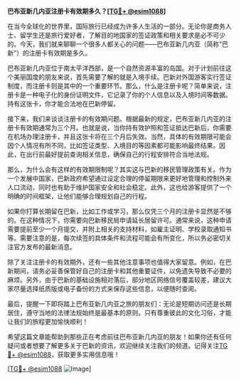 **巴布亚新几内亚注册卡有效期多久？[[TG💪+ @esim1088](https://t.me/s/esim1088)]**

在当今全球化的世界里，国际旅行已经成为许多人生活的一部分。无论你是商务人士、留学生还是旅行爱好者，了解目的地国家的签证政策和相关要求是必不可少的。今天，我们就来聊聊一个很多人都关心的问题——巴布亚新几内亚（简称“巴新”）的注册卡有效期是多久。

巴布亚新几内亚位于南太平洋西部，是一个自然资源丰富的岛国。对于计划前往这个美丽国度的朋友来说，首先需要了解的就是入境手续。巴新对外国游客实行签证制度，而注册卡则是其中的一个重要环节。那么，什么是注册卡呢？简单来说，注册卡是一种电子化的身份证明文件，它记录了你的个人信息以及入境时间等数据。持有这张卡，你才能合法地在巴新停留。

接下来，我们来谈谈注册卡的有效期问题。根据最新的规定，巴布亚新几内亚的注册卡有效期通常为三个月。也就是说，当你持有效护照和签证抵达巴新后，你需要在机场办理注册卡，并且这张卡将在三个月后失效。当然，具体的有效期限可能会因个人情况有所不同，比如签证类型、入境目的等因素都可能影响最终结果。因此，在出行前最好提前查询相关信息，确保自己的行程安排符合当地法规。

那么，为什么会有这样的有效期限制呢？其实这与巴新的移民管理政策有关。作为一个发展中国家，巴新政府希望通过设定合理的停留期限来更好地管理和控制外来人口流动，同时也有助于维护国家安全和社会稳定。此外，这也给游客提供了一个明确的时间框架，让他们能够合理规划自己的行程。

如果你打算长期留在巴新，比如工作或学习，那么仅凭三个月的注册卡显然是不够的。在这种情况下，你需要向巴新移民局申请延长居留许可。通常来说，这种申请需要提前至少一个月提交，并附上相关的支持材料，如雇主证明、学校录取通知书等。需要注意的是，每次续签的具体条件和流程可能会有所变化，所以务必密切关注官方发布的最新消息。

除了关注注册卡的有效期外，还有一些其他注意事项也值得大家留意。例如，在巴新期间，请务必妥善保管好自己的注册卡和其他重要证件，以免遗失导致不必要的麻烦。另外，由于巴新的基础设施相对落后，部分地区网络信号覆盖较差，建议大家尽量选择纸质版或电子备份的方式来保存这些信息，以便随时查阅。

最后，提醒一下即将踏上巴布亚新几内亚之旅的朋友们：无论是短期访问还是长期居住，遵守当地的法律法规始终是最基本的原则。只有尊重彼此的文化习俗，才能让我们的旅程更加愉快顺利！

希望这篇文章能帮助到那些正在考虑前往巴布亚新几内亚的朋友！如果你还有任何疑问或者想要了解更多关于巴新的资讯，欢迎继续关注我们的频道。记得关注[TG💪+ @esim1088](https://t.me/s/esim1088)，获取更多实用信息哦！

[[TG💪+ @esim1088](https://t.me/s/esim1088) ![Image](https://i.postimg.cc/4NQfJmqS/Snipaste-2025-05-13-00-14-12.png)]